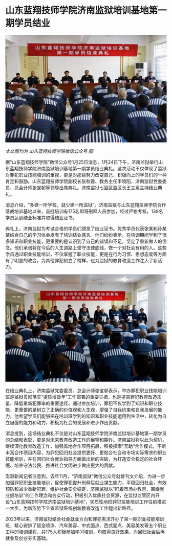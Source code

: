 # 山东蓝翔技师学院济南监狱培训基地第一期学员结业

![5c0adcb9c23327e77e523954853ffc06.jpg](https://raw.githubusercontent.com/qqhsx/qqnews_image/main/2024/01/26/山东蓝翔技师学院济南监狱培训基地第一期学员结业/5c0adcb9c23327e77e523954853ffc06.jpg)

_本文图均为 山东蓝翔技师学院微信公众号 图_

据“山东蓝翔技师学院”微信公众号1月25日消息，1月24日下午，济南监狱举行山东蓝翔技师学院济南监狱培训基地第一期学员结业典礼。这次活动不仅体现了监狱对罪犯职业技能培训的重视，更是对那些努力改变自己，积极向上的学员们的一种肯定和鼓励。山东蓝翔技师学院副校长张秋霞、教务主任申晓阳，济南监狱党委委员、总会计师张宝邨等领导出席典礼。济南监狱七监区监区长王立泉主持结业典礼。

消息介绍，“多建一所学校，就少建一所监狱”。济南监狱与山东蓝翔技师学院合作落成培训基地以来，首批培训有175名即将刑释人员参加，经过严格考核，139名学员达到结业标准并取得结业证书。

典礼上，济南监狱为考试合格的学员们颁发了结业证书。优秀学员代表张某和孙某某结合自己的学习体会发表了培训结业感言。他们纷纷表示，在培训期间学到了很多知识和职业技能，更重要的是认识到了自己的错误和不足，坚定了重新做人的信念。他们承诺将在今后的人生道路上坚守法律底线，做一个对社会有用的人。这些学员通过职业技能培训，不仅掌握了职业技能，更是在行为习惯、思想态度等方面有了明显的改变，为其他罪犯树立了榜样，也为监狱的教育改造工作注入了新活力。

![bcb741b97cd4b442747d24cf021b9782.jpg](https://raw.githubusercontent.com/qqhsx/qqnews_image/main/2024/01/26/山东蓝翔技师学院济南监狱培训基地第一期学员结业/bcb741b97cd4b442747d24cf021b9782.jpg)

在结业典礼上，济南监狱党委委员、总会计师张宝邨表示，举办罪犯职业技能培训班是监狱贯彻落实“提质增效年”工作部署的重要举措，也是提高罪犯教育改造质量、降低重新犯罪率的重要途径。通过参加培训，罪犯不仅学到了知识和职业技能，更重要的是树立了正确的价值观和人生观，增强了自我约束和自我发展的能力。他希望学员们能够把在培训班学到的知识和职业技能运用到生活中，转化为自立自强的能力和动力，积极为社会的发展和进步作出贡献。

消息提到，这场结业典礼不仅是对山东蓝翔技师学院济南监狱培训基地第一期学员的总结和表彰，更是对未来教育改造工作的展望和期许。济南监狱将以此为契机，继续深化教育改造工作，加强监地合作项目拓展，积极探索“互助”合作模式，不断丰富合作项目内容，为罪犯回归社会提供更好、更贴合社会和市场实际需求的职业技能培训，并在回归社会就业指导方面做出新的突破，为打造安全稳定的社会环境、培养守法公民、推进社会文明进步做出更大的贡献。

澎湃新闻记者注意到，去年11月，“济南监狱”微信公众号就曾刊文介绍，为进一步加强罪犯职业技能培训，促使罪犯提升刑释后就业谋生能力，平稳回归社会，有效预防和减少重新犯罪，维护社会安全稳定，济南监狱以“盯着市场办教育，围绕就业抓培训”的工作理念和务实行动，积极引入优质社会资源，在监狱监管区内开设“山东蓝翔技师学院济南监狱培训基地”，实质性地把罪犯技能培训工作往前推进一大步，为新形势下全省监狱系统创新教育改造工作蹚出新路径。

2023年以来，济南监狱结合社会就业方向和罪犯需求开办了第一期职业技能培训班，精心安排了钣金喷漆、汽车美容、中式面点、西式面点、美容美发等五个职业工种的培训课程，共175人积极参加学习培训，均取得良好效果，为回归社会后再就业及创业夯实基础。

